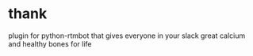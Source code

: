 # thank
plugin for python-rtmbot that gives everyone in your slack great calcium and healthy bones for life
